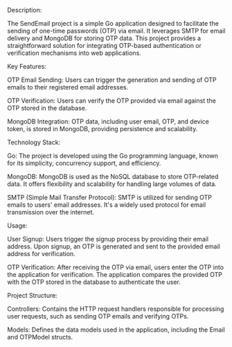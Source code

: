 Description:

The SendEmail project is a simple Go application designed to facilitate the sending of one-time passwords (OTP) via email. It leverages SMTP for email delivery and MongoDB for storing OTP data. This project provides a straightforward solution for integrating OTP-based authentication or verification mechanisms into web applications.

Key Features:

OTP Email Sending: Users can trigger the generation and sending of OTP emails to their registered email addresses.

OTP Verification: Users can verify the OTP provided via email against the OTP stored in the database.

MongoDB Integration: OTP data, including user email, OTP, and device token, is stored in MongoDB, providing persistence and scalability.

Technology Stack:

Go: The project is developed using the Go programming language, known for its simplicity, concurrency support, and efficiency.

MongoDB: MongoDB is used as the NoSQL database to store OTP-related data. It offers flexibility and scalability for handling large volumes of data.

SMTP (Simple Mail Transfer Protocol): SMTP is utilized for sending OTP emails to users' email addresses. It's a widely used protocol for email transmission over the internet.

Usage:

User Signup: Users trigger the signup process by providing their email address. Upon signup, an OTP is generated and sent to the provided email address for verification.

OTP Verification: After receiving the OTP via email, users enter the OTP into the application for verification. The application compares the provided OTP with the OTP stored in the database to authenticate the user.

Project Structure:

Controllers: Contains the HTTP request handlers responsible for processing user requests, such as sending OTP emails and verifying OTPs.

Models: Defines the data models used in the application, including the Email and OTPModel structs.
